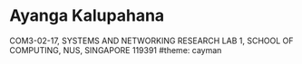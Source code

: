 # Ayanga Kalupahana
COM3-02-17, SYSTEMS AND NETWORKING RESEARCH LAB 1, SCHOOL OF COMPUTING, NUS, SINGAPORE 119391
#theme: cayman

